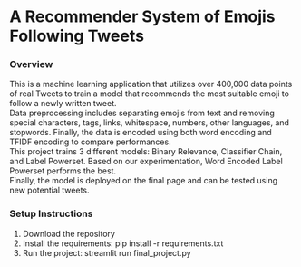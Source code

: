 # A Recommender System of Emojis Following Tweets
### Overview
This is a machine learning application that utilizes over 400,000 data points of real Tweets to train a model that recommends the most suitable emoji to follow a newly written tweet.  
Data preprocessing includes separating emojis from text and removing special characters, tags, links, whitespace, numbers, other languages, and stopwords. Finally, the data is encoded using both word encoding and TFIDF encoding to compare performances.  
This project trains 3 different models: Binary Relevance, Classifier Chain, and Label Powerset. Based on our experimentation, Word Encoded Label Powerset performs the best.  
Finally, the model is deployed on the final page and can be tested using new potential tweets.

### Setup Instructions
1. Download the repository 
2. Install the requirements: pip install -r requirements.txt
3. Run the project: streamlit run final_project.py

